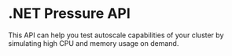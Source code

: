 # .NET Pressure API

This API can help you test autoscale capabilities of your cluster by simulating high CPU and memory usage on demand.
